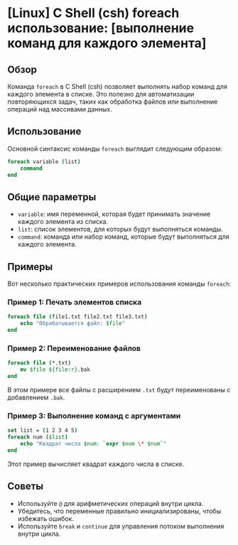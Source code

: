 # [Linux] C Shell (csh) foreach использование: [выполнение команд для каждого элемента]

## Обзор
Команда `foreach` в C Shell (csh) позволяет выполнять набор команд для каждого элемента в списке. Это полезно для автоматизации повторяющихся задач, таких как обработка файлов или выполнение операций над массивами данных.

## Использование
Основной синтаксис команды `foreach` выглядит следующим образом:

```csh
foreach variable (list)
    command
end
```

## Общие параметры
- `variable`: имя переменной, которая будет принимать значение каждого элемента из списка.
- `list`: список элементов, для которых будут выполняться команды.
- `command`: команда или набор команд, которые будут выполняться для каждого элемента.

## Примеры
Вот несколько практических примеров использования команды `foreach`:

### Пример 1: Печать элементов списка
```csh
foreach file (file1.txt file2.txt file3.txt)
    echo "Обрабатывается файл: $file"
end
```

### Пример 2: Переименование файлов
```csh
foreach file (*.txt)
    mv $file ${file:r}.bak
end
```
В этом примере все файлы с расширением `.txt` будут переименованы с добавлением `.bak`.

### Пример 3: Выполнение команд с аргументами
```csh
set list = (1 2 3 4 5)
foreach num ($list)
    echo "Квадрат числа $num: `expr $num \* $num`"
end
```
Этот пример вычисляет квадрат каждого числа в списке.

## Советы
- Используйте `@` для арифметических операций внутри цикла.
- Убедитесь, что переменные правильно инициализированы, чтобы избежать ошибок.
- Используйте `break` и `continue` для управления потоком выполнения внутри цикла.